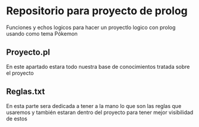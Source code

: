 # Repositorio para proyecto de prolog
Funciones y echos logicos para hacer un proyectlo logico con prolog usando como tema Pókemon

## Proyecto.pl
En este apartado estara todo nuestra base de conocimientos tratada sobre el proyecto

## Reglas.txt
En esta parte sera dedicada a tener a la mano lo que son las reglas que usaremos y también estaran dentro del proyecto para tener mejor visibilidad de estos